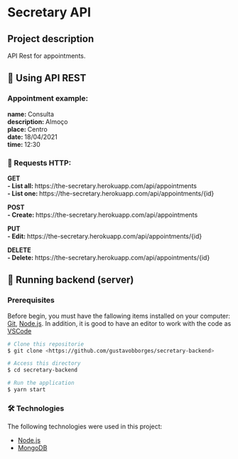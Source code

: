 # Secretary API

## Project description
<p>API Rest for appointments.</p>

## 🎲 Using API REST

### Appointment example:

<p>
    <b>name: </b>Consulta<br>
    <b>description: </b>Almoço<br>
    <b>place: </b>Centro<br>
    <b>date: </b>18/04/2021<br>
    <b>time: </b>12:30
</p>   

### 🎲 Requests HTTP:

<p>
    <b>GET</b><br>
    <b>- List all: </b>https://the-secretary.herokuapp.com/api/appointments<br>
    <b>- List one: </b>https://the-secretary.herokuapp.com/api/appointments/{id}<br>
</p>
<p>
    <b>POST</b><br>
    <b>- Create: </b>https://the-secretary.herokuapp.com/api/appointments<br>
</p>
<p>
    <b>PUT</b><br>
    <b>- Edit: </b>https://the-secretary.herokuapp.com/api/appointments/{id}<br>
</p>
<p>
    <b>DELETE</b><br>
    <b>- Delete: </b>https://the-secretary.herokuapp.com/api/appointments/{id}<br>
</p>


## 🎲 Running backend (server)

### Prerequisites 

Before begin, you must have the fallowing items installed on your computer: 
[Git](https://git-scm.com), [Node.js](https://nodejs.org/en/).
In addition, it is good to have an editor to work with the code as [VSCode](https://code.visualstudio.com/)

```bash
# Clone this repositorie
$ git clone <https://github.com/gustavobborges/secretary-backend>

# Access this directory
$ cd secretary-backend

# Run the application
$ yarn start

```

### 🛠 Technologies

The following technologies were used in this project:

- [Node.js](https://nodejs.org/en/)
- [MongoDB](https://www.mongodb.com/)
